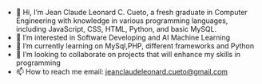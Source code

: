 - 👋 Hi, I’m Jean Claude Leonard C. Cueto, a fresh graduate in Computer Engineering with knowledge in various programming languages, including JavaScript, CSS, HTML, Python, and basic MySQL.
- 👀 I’m interested in Software Developing and AI Machine Learning  
- 🌱 I’m currently learning on MySql,PHP, different frameworks and Python
- 💞️ I’m looking to collaborate on projects that will enhance my skills in programming
- 📫 How to reach me email: jeanclaudeleonard.cueto@gmail.com


<!---
Cueto0725/Cueto0725 is a ✨ special ✨ repository because its `README.md` (this file) appears on your GitHub profile.
You can click the Preview link to take a look at your changes.
--->
